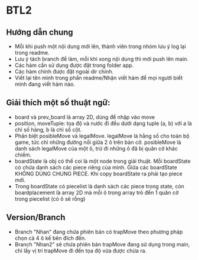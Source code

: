 # BTL2
## Hướng dẫn chung
+ Mỗi khi push một nội dung mới lên, thành viên trong nhóm lưu ý log lại trong readme.
+ Lưu ý tách branch để làm, mỗi khi xong nội dung thì mới push lên main.
+ Các hàm cần sử dụng được đặt trong folder app.
+ Các hàm chính được đặt ngoài dir chính.
+ Viết lại tên mình trong phần readme/Nhận viết hàm để mọi người biết mình đang viết hàm nào.




## Giải thích một số thuật ngữ:
+ board và prev_board là array 2D, dùng để nhập vào move
+ position, moveTuple: tọa độ và nước đi đều dưới dạng tuple (a, b) với a là chỉ số hàng, b là chỉ số cột.
+ Phân biệt posibleMove và legalMove. legalMove là hằng số cho toàn bộ game, tức chỉ những đường nối giữa 2 ô trên bàn cờ. posibleMove là danh sách legalMove của một ô, trừ đi những ô đã bị quân cờ khác chiếm.
+ boardState là obj có thể coi là một node trong giải thuật. Mỗi boardState có chứa danh sách các piece riêng của mình. Giữa các boardState KHÔNG DÙNG CHUNG PIECE. Khi copy boardState ra phải tạo piece mới.
+ Trong boardState có piecelist là danh sách các piece trong state, còn boardplacement là array 2D mà mỗi ô trong array trỏ đến 1 quân cờ trong piecelist (có ô sẽ rỗng)

## Version/Branch
+ Branch "Nhan" đang chứa phiên bản có trapMove theo phương pháp chọn cả 4 ô kế bên đích đến.
+ Branch "Nhan2" sẽ chứa phiên bản trapMove đang sử dụng trong main, chỉ lấy vị trí trapMove đi đến tọa độ vừa được chừa ra.
